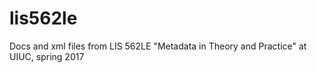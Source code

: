 # lis562le
Docs and xml files from LIS 562LE "Metadata in Theory and Practice" at UIUC, spring 2017
